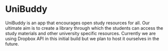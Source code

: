 # UniBuddy

UniBuddy is an app that encourages open study resources for all. Our ultimate aim is to create a library through which the students can access the study materials and other university specific resources.
Currently we are using Dropbox API in this initial build but we plan to host it ourselves in the future.
